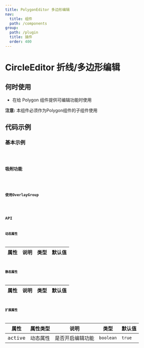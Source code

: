 ```yaml
---
title: PolygonEditor 多边形编辑
nav:
  title: 组件
  path: /components
group:
  path: /plugin
  title: 插件
  order: 400
---
```


# CircleEditor 折线/多边形编辑

## 何时使用

- 在给 Polygon 组件提供可编辑功能时使用

**注意:** 本组件必须作为Polygon组件的子组件使用

## 代码示例

### 基本示例

<code src="./demo/demo-01.tsx" />

### 吸附功能

<code src="./demo/demo-02.tsx" />

### 使用OverlayGroup

<code src="./demo/demo-03.tsx" />

## API

### 动态属性

| 属性 |说明|类型|默认值|
|-----|----|----|----|

### 静态属性

| 属性 |说明|类型|默认值|
|-----|----|----|----|

### 扩展属性

| 属性 | 属性类型 |说明|类型|默认值|
|-----|----|----|----|----|
|active| 动态属性 | 是否开启编辑功能 | `boolean` | `true` |

